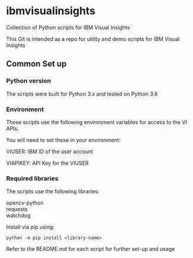 # ibmvisualinsights
Collection of Python scripts for IBM Visual Insights

This Git is intended as a repo for utility and demo scripts for IBM Visual Insights

## Common Set up

### Python version

The scripts were built for Python 3.x and tested on Python 3.6

### Environment

These scripts use the following environment variables for access to the VI APIs.

You will need to set these in your environment:

VIUSER:  IBM ID of the user account

VIAPIKEY: API Key for the VIUSER

### Required libraries

The scripts use the following libraries:

opencv-python  
requests  
watchdog  

Install via pip using:

`python -m pip install <library-name>`

Refer to the README.md for each script for further set-up and usage
